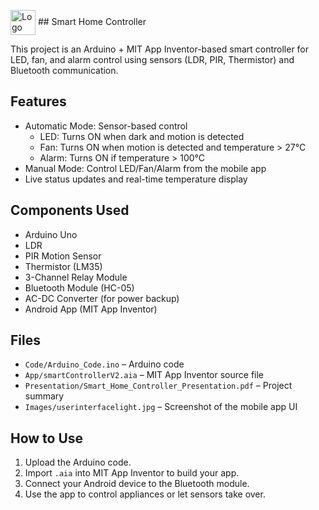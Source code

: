 <img src="tree/main/Assets/logo.png" alt="Logo" width="40" style="vertical-align:middle;"/> ## Smart Home Controller

This project is an Arduino + MIT App Inventor-based smart controller for LED, fan, and alarm control using sensors (LDR, PIR, Thermistor) and Bluetooth communication.

## Features
- Automatic Mode: Sensor-based control
  - LED: Turns ON when dark and motion is detected
  - Fan: Turns ON when motion is detected and temperature > 27°C
  - Alarm: Turns ON if temperature > 100°C
- Manual Mode: Control LED/Fan/Alarm from the mobile app
- Live status updates and real-time temperature display

## Components Used
- Arduino Uno
- LDR
- PIR Motion Sensor
- Thermistor (LM35)
- 3-Channel Relay Module
- Bluetooth Module (HC-05)
- AC-DC Converter (for power backup)
- Android App (MIT App Inventor)

## Files
- `Code/Arduino_Code.ino` – Arduino code
- `App/smartControllerV2.aia` – MIT App Inventor source file
- `Presentation/Smart_Home_Controller_Presentation.pdf` – Project summary
- `Images/userinterfacelight.jpg` – Screenshot of the mobile app UI

## How to Use
1. Upload the Arduino code.
2. Import `.aia` into MIT App Inventor to build your app.
3. Connect your Android device to the Bluetooth module.
4. Use the app to control appliances or let sensors take over.


